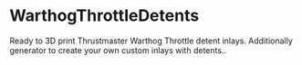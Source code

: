 # WarthogThrottleDetents
Ready to 3D print Thrustmaster Warthog Throttle detent inlays. Additionally generator to create your own custom inlays with detents..
